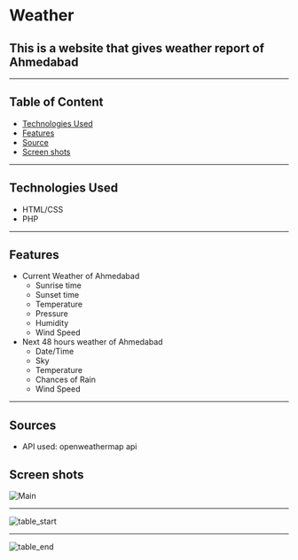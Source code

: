 # Weather 
## This is a website that gives weather report of Ahmedabad
***

## Table of Content
* [Technologies Used](#Technologies%Used)
* [Features](#Features)
* [Source](#Sources)
* [Screen shots](#Screen%shots)
***


## Technologies Used
* HTML/CSS
* PHP
***

## Features
* Current Weather of Ahmedabad
  - Sunrise time
  - Sunset time
  - Temperature
  - Pressure
  - Humidity
  - Wind Speed
* Next 48 hours weather of Ahmedabad
  - Date/Time
  - Sky
  - Temperature
  - Chances of Rain
  - Wind Speed
***

## Sources
* API used: openweathermap api

## Screen shots
![Main](https://user-images.githubusercontent.com/47079969/121359959-9f796880-c951-11eb-8166-f8b8c4df8bb1.png)
***
![table_start](https://user-images.githubusercontent.com/47079969/121359956-9ee0d200-c951-11eb-963a-908600d62f94.png)
***
![table_end](https://user-images.githubusercontent.com/47079969/121359947-9dafa500-c951-11eb-9d8e-d26e6f013f91.png)


